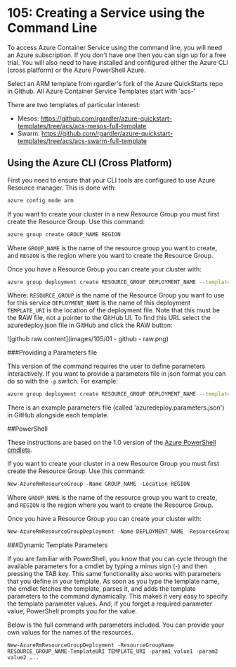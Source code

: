 # 105: Creating a Service using the Command Line

To access Azure Container Service using the command line, you will need an Azure subscription. If you don't have one then you can sign up for a free trial. You will also need to have installed and configured either the Azure CLI (cross platform) or the Azure PowerShell Azure.
 
Select an ARM template from  rgardler's fork of the Azure QuickStarts repo in Github. All Azure Container Service Templates start with 'acs-'
 
There are two templates of particular interest:
 
* Mesos: https://github.com/rgardler/azure-quickstart-templates/tree/acs/acs-mesos-full-template
* Swarm: https://github.com/rgardler/azure-quickstart-templates/tree/acs/acs-swarm-full-template
 
## Using the Azure CLI (Cross Platform)
 
First you need to ensure that your CLI tools are configured to use Azure Resource manager. This is done with:
 
```bash
azure config mode arm
```
 
If you want to create your cluster in a new Resource Group you must first create the Resource Group. Use this command:
 
```bash
azure group create GROUP_NAME REGION
```
 
Where `GROUP_NAME` is the name of the resource group you want to create, and `REGION` is the region where you want to create the Resource Group.
 
Once you have a Resource Group you can create your cluster with:
 
```bash
azure group deployment create RESOURCE_GROUP DEPLOYMENT_NAME --template-uri TEMPLATE_URI
```

Where:
`RESOURCE_GROUP` is the name of the Resource Group you want to use for this service
`DEPLOYMENT_NAME` is the name of this deployment
`TEMPLATE_URI` is the location of the deployment file. Note that this must be the RAW file, not a pointer to the GitHub UI. To find this URL select the azuredeploy.json file in GitHub and click the RAW button:
 
 ![github raw content](images/105/01 - github - raw.png)
 
###Providing a Parameters file
 
This version of the command requires the user to define parameters interactively. If you want to provide a parameters file in json format you can do so with the `-p` switch. For example:
 
 ```bash
azure group deployment create RESOURCE_GROUP DEPLOYMENT_NAME --template-uri TEMPLATE_URI -p '{ "param1": "value1" … }'
 ```
 
There is an example parameters file (called 'azuredeploy.parameters.json') in GitHub alongside each template.
 
##PowerShell

These instructions are based on the 1.0 version of the [Azure PowerShell cmdlets](https://azure.microsoft.com/en-gb/blog/azps-1-0/). 
 
If you want to create your cluster in a new Resource Group you must first create the Resource Group. Use this command:

```powershell
New-AzureRmResourceGroup -Name GROUP_NAME -Location REGION
```

Where `GROUP_NAME` is the name of the resource group you want to create, and `REGION` is the region where you want to create the Resource Group.
 
Once you have a Resource Group you can create your cluster with:
 
```powershell
New-AzureRmResourceGroupDeployment -Name DEPLOYMENT_NAME -ResourceGroupName RESOURCE_GROUP_NAME -TemplateUri TEMPLATE_URI
 ```
 
###Dynamic Template Parameters
 
If you are familiar with PowerShell, you know that you can cycle through the available parameters for a cmdlet by typing a minus sign (-) and then pressing the TAB key. This same functionality also works with parameters that you define in your template. As soon as you type the template name, the cmdlet fetches the template, parses it, and adds the template parameters to the command dynamically. This makes it very easy to specify the template parameter values. And, if you forget a required parameter value, PowerShell prompts you for the value.
 
Below is the full command with parameters included. You can provide your own values for the names of the resources.

```
New-AzureRmResourceGroupDeployment -ResourceGroupName RESOURCE_GROUP_NAME-TemplateURI TEMPLATE_URI -param1 value1 -param2 value2 …..
```
